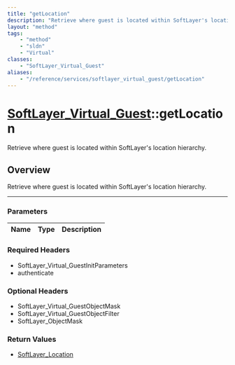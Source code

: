 ```yaml
---
title: "getLocation"
description: "Retrieve where guest is located within SoftLayer's location hierarchy."
layout: "method"
tags:
    - "method"
    - "sldn"
    - "Virtual"
classes:
    - "SoftLayer_Virtual_Guest"
aliases:
    - "/reference/services/softlayer_virtual_guest/getLocation"
---
```

# [SoftLayer_Virtual_Guest](/reference/services/SoftLayer_Virtual_Guest)::getLocation


Retrieve where guest is located within SoftLayer's location hierarchy.


## Overview 
Retrieve where guest is located within SoftLayer's location hierarchy.

-----

### Parameters 
|Name | Type | Description |
| --- | --- | --- |


### Required Headers
* SoftLayer_Virtual_GuestInitParameters
* authenticate


### Optional Headers
* SoftLayer_Virtual_GuestObjectMask
* SoftLayer_Virtual_GuestObjectFilter
* SoftLayer_ObjectMask

### Return Values
* <a href='/reference/datatypes/SoftLayer_Location'>SoftLayer_Location </a>




